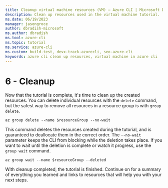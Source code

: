 ```yaml
---
title: Cleanup virtual machine resources (VM) – Azure CLI | Microsoft Docs
description: Clean up resources used in the virtual machine tutorial.
ms.date: 06/19/2023
manager: jasongroce
author: dbradish-microsoft
ms.author: dbradish
ms.tool: azure-cli
ms.topic: tutorial
ms.service: azure-cli
ms.custom: build-test, devx-track-azurecli, seo-azure-cli
keywords: azure cli clean up resources, virtual machine in azure cli
---
```


# 6 - Cleanup

Now that the tutorial is complete, it's time to clean up the created resources. You
can delete individual resources with the `delete` command, but the safest way to remove all resources
in a resource group is with `group delete`.

```azurecli-interactive
az group delete --name $resourceGroup --no-wait
```

This command deletes the resources created during the tutorial, and is guaranteed to deallocate
them in the correct order. The `--no-wait` parameter keeps the CLI from blocking while the
deletion takes place. If you want to wait until the deletion is complete or watch it progress, use the `group wait` command.

```azurecli-interactive
az group wait --name $resourceGroup --deleted
```

With cleanup completed, the tutorial is finished. Continue on for a summary of everything
you learned and links to resources that will help you with your next steps.
